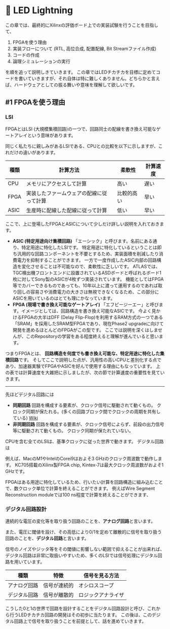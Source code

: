 # 🚃 LED Lightning
この章では、最終的にXilinxの評価ボード上での実装試験を行うことを目指して、
1. FPGAを使う理由
2. 実装フローについて (RTL, 高位合成, 配置配線, Bit Streamファイル作成)
3. コードの作成
4. 論理シミュレーションの実行

を順を追って説明しきていきます。
この章ではLEDチカチカを目標に定めてコードを書いていきますが、それ自体は特に難しくありません。どちらかと言えば、ハードウェアとしての振る舞いや意味を理解して欲しいです。


## #1 FPGAを使う理由
### LSI
FPGAとはLSI (大規模集積回路)の一つで、回路同士の配線を書き換え可能なゲートアレイという意味があります。

同じく私たちに親しみがあるLSIである、CPUとの比較を以下に示しますが、これだけの違いがあります。

|種類|計算方法|柔軟性|計算速度|
|----|----|----|----|
|CPU|メモリにアクセスして計算|高い|遅い|
|FPGA|実装したファームウェアの配線に従って計算|比較的高い|早い|
|ASIC|生産時に配線した配線に従って計算|低い|早い|


ここで、上に登場したFPGAとASICについて少しだけ詳しい説明を入れておきます。

- **ASIC (特定用途向け集積回路)**
「エーシック」と呼びます。名前にある通り、特定用途に特化したLSIです。
特定用途に特化しているということは即ち汎用的な回路コンポーネントを不要とするため、実装面積を削減したり消費電力を抑制することができます。
一方で一度作成したASIC内部の回路構造を変化させることは不可能なので、柔軟性に乏しいです。
ATLASでは、TGC検出機フロントエンドに設置されているASDボードと呼ばれるボード1枚に対してSony製のASICが4枚ずつ実装されています。
機能としてはFPGA等でカバーできるものであっても、10年以上に渡って運用するのであれば取り回しの容易さや消費電力の大きさは無視できなくなるため、この部分にASICを用いているのはとても理にかなっています。
- **FPGA (現場で書き換え可能なゲートアレイ)**
「エフピージーエー」と呼びます。イメージとしては、回路構造を書き換え可能なASICです。
今よく見かけるFPGAの大半はDFF (Delay Flip-Flop)を利用するRAM方式の一つである「SRAM」を採用したSRAM型FPGAであり、現在Phase2 upgradeに向けて開発を進めるほとんどのFPGAがこの型です。
ここでは説明を深くはしませんが、このRepositoryの学習をある程度終えると理解が進んでいると思います。

つまりFPGAとは、
**回路構造を何度でも書き換え可能な、特定用途に特化した集積回路**です。
そしてここで説明した点が、汎用性の高いCPUと差別化する点であり、加速器実験でFPGAやASICを好んで使用する理由にもなっています。
上の表では計算速度を大雑把に示しましたが、次の節で計算速度の重要性を見ていきます。


****

先ほどデジタル回路には
- **同期回路**
  回路を構成する要素が、クロック信号に駆動されて動くもの。
  クロック同期が保たれる。(多くの回路ブロック間でクロックの周期を共有している) [Wiki](https://ja.wikipedia.org/wiki/%E3%82%AF%E3%83%AD%E3%83%83%E3%82%AF%E5%90%8C%E6%9C%9F%E8%A8%AD%E8%A8%88)
- **非同期回路**
  回路を構成する要素が、クロック信号によらず、前段の出力信号等に駆動されて動くもの。
  クロック同期が保たれていない。

CPUを含む全てのLSIは、基準クロックに従った世界で動きます。
デジタル回路は

例えば、MacのM1やIntelのCorei9はおよそ3 GHzのクロック周波数で動作します。
KC705搭載のXilinx製FPGA chip, Kintex-7は最大クロック周波数がおよそ1 GHzです。

FPGAはある用途に特化しているため、行いたい計算を回路構造に組み込むことで、数クロック単位で計算を終えることができます。
例えばWire Segment Reconstruction moduleでは100 ns程度で計算を終えることができます、


### デジタル回路設計
連続的な電圧の変化等を取り扱う回路のことを、**アナログ回路**と言います。

また、電圧に閾値を設け、その高低により0/1を定めて離散的に信号を取り扱う回路のことを、**デジタル回路**と言います。

信号のノイズやジッタ等をその閾値に影響しない範囲で抑えることが出来れば、デジタル回路は非常に取扱いやすいため、多くのLSIでは信号処理にデジタル回路を用いています。

|種類|特徴|信号を見る方法|
|----|----|----|
|アナログ回路|信号が連続的|オシロスコープ|
|デジタル回路|信号が離散的|ロジックアナライザ|

こうした0と1の世界で回路を設計することをデジタル回路設計と呼び、これから行うLEDチカチカ回路の開発はその初歩に当たります。
この後は、このデジタル回路上で信号を取り扱うことを前提として、話を進めていきます。